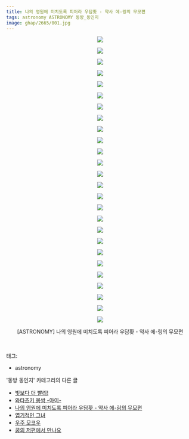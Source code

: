 ```yaml
---
title: 나의 영원에 미치도록 피어라 우담홧 - 약사 에-링의 무모편
tags: astronomy ASTRONOMY 동방_동인지
image: ghap/2665/001.jpg
---
```

<div class="article">
<p style="text-align: center; clear: none; float: none;"><img src="{{ site.nasurl }}/ghap/2665/001.jpg"/></p>
<p style="text-align: center; clear: none; float: none;"><img src="{{ site.nasurl }}/ghap/2665/002.jpg"/></p>
<p style="text-align: center; clear: none; float: none;"><img src="{{ site.nasurl }}/ghap/2665/003.jpg"/></p>
<p style="text-align: center; clear: none; float: none;"><img src="{{ site.nasurl }}/ghap/2665/004.jpg"/></p>
<p style="text-align: center; clear: none; float: none;"><img src="{{ site.nasurl }}/ghap/2665/005.jpg"/></p>
<p style="text-align: center; clear: none; float: none;"><img src="{{ site.nasurl }}/ghap/2665/006.jpg"/></p>
<p style="text-align: center; clear: none; float: none;"><img src="{{ site.nasurl }}/ghap/2665/007.jpg"/></p>
<p style="text-align: center; clear: none; float: none;"><img src="{{ site.nasurl }}/ghap/2665/008.jpg"/></p>
<p style="text-align: center; clear: none; float: none;"><img src="{{ site.nasurl }}/ghap/2665/009.jpg"/></p>
<p style="text-align: center; clear: none; float: none;"><img src="{{ site.nasurl }}/ghap/2665/010.jpg"/></p>
<p style="text-align: center; clear: none; float: none;"><img src="{{ site.nasurl }}/ghap/2665/011.jpg"/></p>
<p style="text-align: center; clear: none; float: none;"><img src="{{ site.nasurl }}/ghap/2665/012.jpg"/></p>
<p style="text-align: center; clear: none; float: none;"><img src="{{ site.nasurl }}/ghap/2665/013.jpg"/></p>
<p style="text-align: center; clear: none; float: none;"><img src="{{ site.nasurl }}/ghap/2665/014.jpg"/></p>
<p style="text-align: center; clear: none; float: none;"><img src="{{ site.nasurl }}/ghap/2665/015.jpg"/></p>
<p style="text-align: center; clear: none; float: none;"><img src="{{ site.nasurl }}/ghap/2665/016.jpg"/></p>
<p style="text-align: center; clear: none; float: none;"><img src="{{ site.nasurl }}/ghap/2665/017.jpg"/></p>
<p style="text-align: center; clear: none; float: none;"><img src="{{ site.nasurl }}/ghap/2665/018.jpg"/></p>
<p style="text-align: center; clear: none; float: none;"><img src="{{ site.nasurl }}/ghap/2665/019.jpg"/></p>
<p style="text-align: center; clear: none; float: none;"><img src="{{ site.nasurl }}/ghap/2665/020.jpg"/></p>
<p style="text-align: center; clear: none; float: none;"><img src="{{ site.nasurl }}/ghap/2665/021.jpg"/></p>
<p style="text-align: center; clear: none; float: none;"><img src="{{ site.nasurl }}/ghap/2665/022.jpg"/></p>
<p style="text-align: center; clear: none; float: none;"><img src="{{ site.nasurl }}/ghap/2665/023.jpg"/></p>
<p style="text-align: center; clear: none; float: none;"><img src="{{ site.nasurl }}/ghap/2665/024.jpg"/></p>
<p style="text-align: center; clear: none; float: none;"><img src="{{ site.nasurl }}/ghap/2665/025.jpg"/></p>
<p style="text-align: center; clear: none; float: none;"><img src="{{ site.nasurl }}/ghap/2665/026.jpg"/></p>
<p style="text-align: center; clear: none; float: none;">[ASTRONOMY] 나의 영원에 미치도록 피어라 우담홧 - 약사 에-링의 무모편</p>
<p><br/></p>
</div><div class="tagTrail">
<p>태그: </p>
<ul>
<li>astronomy</li>
</ul>
</div><div class="another">
<p>'동방 동인지' 카테고리의 다른 글</p>
<ul>
<li><a href="/2016-10-22-ghap_2667">빛보다 더 빨리!</a></li>
<li><a href="/2016-10-22-ghap_2666">와타츠키 몽쌍 -아이-</a></li>
<li><a href="/2016-10-22-ghap_2665">나의 영원에 미치도록 피어라 우담홧 - 약사 에-링의 무모편</a></li>
<li><a href="/2016-10-22-ghap_2664">엽기적인 그녀</a></li>
<li><a href="/2016-10-22-ghap_2663">우주 모코우</a></li>
<li><a href="/2016-10-22-ghap_2662">꿈의 저편에서 만나요</a></li>
</ul>
</div><div class="cb_module cb_fluid">
<div class="cb_wrt cb_profile">
</div><!-- commentList close -->
</div>
